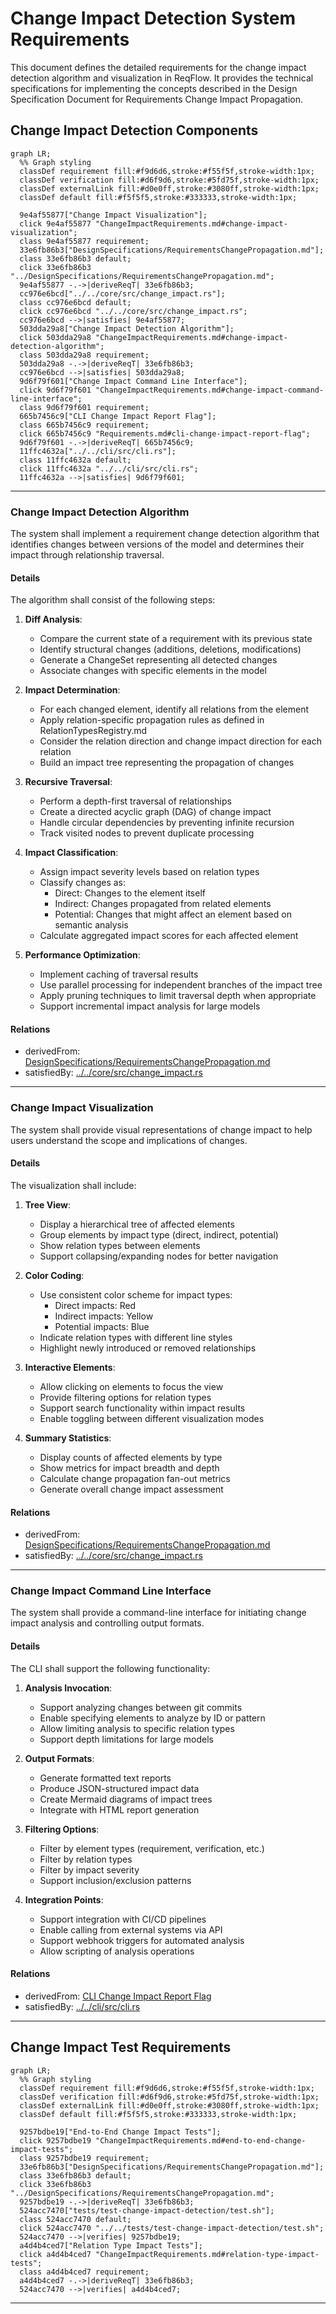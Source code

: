 # Change Impact Detection System Requirements

This document defines the detailed requirements for the change impact detection algorithm and visualization in ReqFlow. It provides the technical specifications for implementing the concepts described in the Design Specification Document for Requirements Change Impact Propagation.

## Change Impact Detection Components
```mermaid
graph LR;
  %% Graph styling
  classDef requirement fill:#f9d6d6,stroke:#f55f5f,stroke-width:1px;
  classDef verification fill:#d6f9d6,stroke:#5fd75f,stroke-width:1px;
  classDef externalLink fill:#d0e0ff,stroke:#3080ff,stroke-width:1px;
  classDef default fill:#f5f5f5,stroke:#333333,stroke-width:1px;

  9e4af55877["Change Impact Visualization"];
  click 9e4af55877 "ChangeImpactRequirements.md#change-impact-visualization";
  class 9e4af55877 requirement;
  33e6fb86b3["DesignSpecifications/RequirementsChangePropagation.md"];
  class 33e6fb86b3 default;
  click 33e6fb86b3 "../DesignSpecifications/RequirementsChangePropagation.md";
  9e4af55877 -.->|deriveReqT| 33e6fb86b3;
  cc976e6bcd["../../core/src/change_impact.rs"];
  class cc976e6bcd default;
  click cc976e6bcd "../../core/src/change_impact.rs";
  cc976e6bcd -->|satisfies| 9e4af55877;
  503dda29a8["Change Impact Detection Algorithm"];
  click 503dda29a8 "ChangeImpactRequirements.md#change-impact-detection-algorithm";
  class 503dda29a8 requirement;
  503dda29a8 -.->|deriveReqT| 33e6fb86b3;
  cc976e6bcd -->|satisfies| 503dda29a8;
  9d6f79f601["Change Impact Command Line Interface"];
  click 9d6f79f601 "ChangeImpactRequirements.md#change-impact-command-line-interface";
  class 9d6f79f601 requirement;
  665b7456c9["CLI Change Impact Report Flag"];
  class 665b7456c9 requirement;
  click 665b7456c9 "Requirements.md#cli-change-impact-report-flag";
  9d6f79f601 -.->|deriveReqT| 665b7456c9;
  11ffc4632a["../../cli/src/cli.rs"];
  class 11ffc4632a default;
  click 11ffc4632a "../../cli/src/cli.rs";
  11ffc4632a -->|satisfies| 9d6f79f601;
```

---

### Change Impact Detection Algorithm

The system shall implement a requirement change detection algorithm that identifies changes between versions of the model and determines their impact through relationship traversal.

#### Details

The algorithm shall consist of the following steps:

1. **Diff Analysis**:
   - Compare the current state of a requirement with its previous state
   - Identify structural changes (additions, deletions, modifications)
   - Generate a ChangeSet representing all detected changes
   - Associate changes with specific elements in the model

2. **Impact Determination**:
   - For each changed element, identify all relations from the element
   - Apply relation-specific propagation rules as defined in RelationTypesRegistry.md
   - Consider the relation direction and change impact direction for each relation
   - Build an impact tree representing the propagation of changes

3. **Recursive Traversal**:
   - Perform a depth-first traversal of relationships
   - Create a directed acyclic graph (DAG) of change impact
   - Handle circular dependencies by preventing infinite recursion
   - Track visited nodes to prevent duplicate processing

4. **Impact Classification**:
   - Assign impact severity levels based on relation types
   - Classify changes as:
     - Direct: Changes to the element itself
     - Indirect: Changes propagated from related elements
     - Potential: Changes that might affect an element based on semantic analysis
   - Calculate aggregated impact scores for each affected element

5. **Performance Optimization**:
   - Implement caching of traversal results
   - Use parallel processing for independent branches of the impact tree
   - Apply pruning techniques to limit traversal depth when appropriate
   - Support incremental impact analysis for large models

#### Relations
  * derivedFrom: [DesignSpecifications/RequirementsChangePropagation.md](../../specifications/DesignSpecifications/RequirementsChangePropagation.md)
  * satisfiedBy: [../../core/src/change_impact.rs](../../core/src/change_impact.rs)

---

### Change Impact Visualization

The system shall provide visual representations of change impact to help users understand the scope and implications of changes.

#### Details

The visualization shall include:

1. **Tree View**:
   - Display a hierarchical tree of affected elements
   - Group elements by impact type (direct, indirect, potential)
   - Show relation types between elements
   - Support collapsing/expanding nodes for better navigation

2. **Color Coding**:
   - Use consistent color scheme for impact types:
     - Direct impacts: Red
     - Indirect impacts: Yellow
     - Potential impacts: Blue
   - Indicate relation types with different line styles
   - Highlight newly introduced or removed relationships

3. **Interactive Elements**:
   - Allow clicking on elements to focus the view
   - Provide filtering options for relation types
   - Support search functionality within impact results
   - Enable toggling between different visualization modes

4. **Summary Statistics**:
   - Display counts of affected elements by type
   - Show metrics for impact breadth and depth
   - Calculate change propagation fan-out metrics
   - Generate overall change impact assessment

#### Relations
  * derivedFrom: [DesignSpecifications/RequirementsChangePropagation.md](../../specifications/DesignSpecifications/RequirementsChangePropagation.md)
  * satisfiedBy: [../../core/src/change_impact.rs](../../core/src/change_impact.rs)

---

### Change Impact Command Line Interface

The system shall provide a command-line interface for initiating change impact analysis and controlling output formats.

#### Details

The CLI shall support the following functionality:

1. **Analysis Invocation**:
   - Support analyzing changes between git commits
   - Enable specifying elements to analyze by ID or pattern
   - Allow limiting analysis to specific relation types
   - Support depth limitations for large models

2. **Output Formats**:
   - Generate formatted text reports
   - Produce JSON-structured impact data
   - Create Mermaid diagrams of impact trees
   - Integrate with HTML report generation

3. **Filtering Options**:
   - Filter by element types (requirement, verification, etc.)
   - Filter by relation types
   - Filter by impact severity
   - Support inclusion/exclusion patterns

4. **Integration Points**:
   - Support integration with CI/CD pipelines
   - Enable calling from external systems via API
   - Support webhook triggers for automated analysis
   - Allow scripting of analysis operations

#### Relations
  * derivedFrom: [CLI Change Impact Report Flag](../SystemRequirements/Requirements.md#cli-change-impact-report-flag)
  * satisfiedBy: [../../cli/src/cli.rs](../../cli/src/cli.rs)

---

## Change Impact Test Requirements
```mermaid
graph LR;
  %% Graph styling
  classDef requirement fill:#f9d6d6,stroke:#f55f5f,stroke-width:1px;
  classDef verification fill:#d6f9d6,stroke:#5fd75f,stroke-width:1px;
  classDef externalLink fill:#d0e0ff,stroke:#3080ff,stroke-width:1px;
  classDef default fill:#f5f5f5,stroke:#333333,stroke-width:1px;

  9257bdbe19["End-to-End Change Impact Tests"];
  click 9257bdbe19 "ChangeImpactRequirements.md#end-to-end-change-impact-tests";
  class 9257bdbe19 requirement;
  33e6fb86b3["DesignSpecifications/RequirementsChangePropagation.md"];
  class 33e6fb86b3 default;
  click 33e6fb86b3 "../DesignSpecifications/RequirementsChangePropagation.md";
  9257bdbe19 -.->|deriveReqT| 33e6fb86b3;
  524acc7470["tests/test-change-impact-detection/test.sh"];
  class 524acc7470 default;
  click 524acc7470 "../../tests/test-change-impact-detection/test.sh";
  524acc7470 -->|verifies| 9257bdbe19;
  a4d4b4ced7["Relation Type Impact Tests"];
  click a4d4b4ced7 "ChangeImpactRequirements.md#relation-type-impact-tests";
  class a4d4b4ced7 requirement;
  a4d4b4ced7 -.->|deriveReqT| 33e6fb86b3;
  524acc7470 -->|verifies| a4d4b4ced7;
```

---

